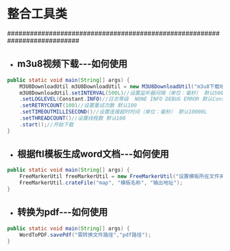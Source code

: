 # 整合工具类

###########################################################################

- ## m3u8视频下载---如何使用

```java
public static void main(String[] args) {
    M3U8DownloadUtil m3U8DownloadUtil = new M3U8DownloadUtil("m3u8下载地址", "下载至哪里", "下载文件名");
    m3U8DownloadUtil.setINTERVAL(500L)//设置监听器间隔（单位：毫秒） 默认500
    .setLOGLEVEL(Constant.INFO)//日志等级  NONE INFO DEBUG ERROR 默认Constant.INFO
    .setRETRYCOUNT(100)//设置重试次数 默认100
    .setTIMEOUTMILLISECOND()//设置连接超时时间（单位：毫秒） 默认10000L
    .setTHREADCOUNT()//设置线程数 默认100
    .start();//开始下载
}
```

- ## 根据ftl模板生成word文档---如何使用

```java
public static void main(String[] args) {
    FreeMarkerUtil freeMarkerUtil = new FreeMarkerUtil("设置模板所在文件夹");
    FreeMarkerUtil.crateFile("map", "模板名称", "输出地址");
}
```

- ## 转换为pdf---如何使用

```java
public static void main(String[] args) {
    WordToPDF.savePdf("需转换文件路径","pdf路径");
}
```

